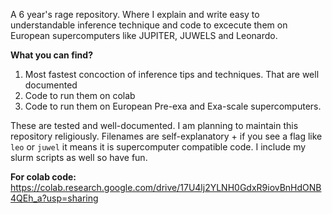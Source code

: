 A 6 year's rage repository. Where I explain and write easy to understandable inference technique and code to excecute them on European supercomputers like JUPITER, JUWELS and Leonardo. 

**What you can find?**
1. Most fastest concoction of inference tips and techniques. That are well documented
2. Code to run them on colab
3. Code to run them on European Pre-exa and Exa-scale supercomputers.

These are tested and well-documented. I am planning to maintain this repository religiously. Filenames are self-explanatory + if you see a flag like `leo` or `juwel` it means it is supercomputer compatible code. I include my slurm scripts as well so have fun. 

**For colab code:** https://colab.research.google.com/drive/17U4lj2YLNH0GdxR9iovBnHdONB4QEh_a?usp=sharing
